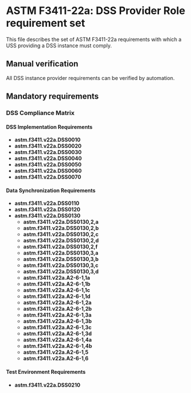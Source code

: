 # ASTM F3411-22a: DSS Provider Role requirement set

This file describes the set of ASTM F3411-22a requirements with which a USS providing a DSS instance must comply.

## Manual verification

All DSS instance provider requirements can be verified by automation.

## Mandatory requirements

### DSS Compliance Matrix

#### DSS Implementation Requirements

* **astm.f3411.v22a.DSS0010**
* **astm.f3411.v22a.DSS0020**
* **astm.f3411.v22a.DSS0030**
* **astm.f3411.v22a.DSS0040**
* **astm.f3411.v22a.DSS0050**
* **astm.f3411.v22a.DSS0060**
* **astm.f3411.v22a.DSS0070**

#### Data Synchronization Requirements

* **astm.f3411.v22a.DSS0110**
* **astm.f3411.v22a.DSS0120**
* **astm.f3411.v22a.DSS0130**
    * **astm.f3411.v22a.DSS0130,2,a**
    * **astm.f3411.v22a.DSS0130,2,b**
    * **astm.f3411.v22a.DSS0130,2,c**
    * **astm.f3411.v22a.DSS0130,2,d**
    * **astm.f3411.v22a.DSS0130,2,f**
    * **astm.f3411.v22a.DSS0130,3,a**
    * **astm.f3411.v22a.DSS0130,3,b**
    * **astm.f3411.v22a.DSS0130,3,c**
    * **astm.f3411.v22a.DSS0130,3,d**
    * **astm.f3411.v22a.A2-6-1,1a**
    * **astm.f3411.v22a.A2-6-1,1b**
    * **astm.f3411.v22a.A2-6-1,1c**
    * **astm.f3411.v22a.A2-6-1,1d**
    * **astm.f3411.v22a.A2-6-1,2a**
    * **astm.f3411.v22a.A2-6-1,2b**
    * **astm.f3411.v22a.A2-6-1,3a**
    * **astm.f3411.v22a.A2-6-1,3b**
    * **astm.f3411.v22a.A2-6-1,3c**
    * **astm.f3411.v22a.A2-6-1,3d**
    * **astm.f3411.v22a.A2-6-1,4a**
    * **astm.f3411.v22a.A2-6-1,4b**
    * **astm.f3411.v22a.A2-6-1,5**
    * **astm.f3411.v22a.A2-6-1,6**

#### Test Environment Requirements

* **astm.f3411.v22a.DSS0210**
